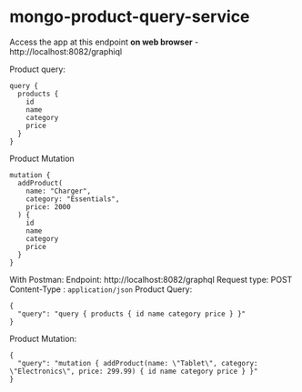 # mongo-product-query-service

Access the app at this endpoint **on web browser** - http://localhost:8082/graphiql 

Product query:
```
query {
  products {
    id
    name
    category
    price
  }
}
```

Product Mutation
```
mutation {
  addProduct(
    name: "Charger",
    category: "Essentials",
    price: 2000
  ) {
    id
    name
    category
    price
  }
}
```

With Postman:
Endpoint: http://localhost:8082/graphql
Request type: POST
Content-Type : `application/json` 
Product Query:
```
{
  "query": "query { products { id name category price } }"
}
```
Product Mutation:
```
{
  "query": "mutation { addProduct(name: \"Tablet\", category: \"Electronics\", price: 299.99) { id name category price } }"
}
```

